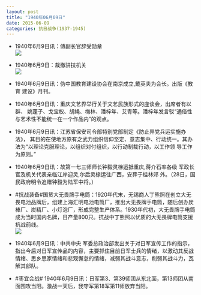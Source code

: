 ```yaml
---
layout: post
title: "1940年06月09日"
date: 2015-06-09
categories: 抗日战争(1937-1945)
---
```


<meta name="referrer" content="no-referrer" />

- 1940年6月9日讯：傅副长官辞受勋章 <br/><img src="https://ww1.sinaimg.cn/large/aca367d8jw1esy6r60famj20cg07574y.jpg" />

- 1940年6月9日：裁撤骈技机关 <br/><img src="https://ww2.sinaimg.cn/large/aca367d8jw1esy50yh1jcj211o0httf7.jpg" />

- 1940年6月9日讯：伪中国教育建设协会在南京成立,戴英夫为会长。出版《教育 建设》月刊。 

- 1940年6月9日讯：重庆文艺界举行关于文艺民族形式的座谈会，出席者有以群、 姚蓬子、戈宝权、胡绳、梅林、潘梓年、艾青等。潘梓年发言驳“通俗性与艺术性不能统一在一个作品内”的观点。  

- 1940年6月9日讯：江苏省保安司令部特别党部制定《防止异党兵运实施办法》， 其目的在使地方原有之武力组织信仰坚定、意志集中、行动统一。其办 法为“以理论克服理论，以组织对付组织，以行动制裁行动，以工作领 导工作为原则。”  

- 1940年6月9日讯：故第一七三师师长钟毅灵榇运抵重庆,蒋介石率各级 军政长官及机关代表亲临江岸迎灵,尔后灵榇运往广西，安葬于桂林郊 外。（28日，国民政府明令追赠钟毅为陆军中将。） 

- #抗战装备#国货大无畏牌手电筒：1920年代末，无锡商人丁熊照在创立大无畏电池品牌后，组建上海汇明电池电筒厂，推出大无畏牌手电筒，随后创办炭棒厂、炭精厂、小灯泡厂，形成完整生产体系。1930年代初，大无畏牌手电筒成为当时国内名牌，日产量800只。抗战中丁熊照以优质的大无畏牌电筒支援抗战前线。 <br/><img src="https://ww2.sinaimg.cn/large/aca367d8jw1esxly611p0j20dc1ju459.jpg" />

- 1940年6月9日讯：中共中央 军委总政治部发出关于对日军宣传工作的指示，指出今后对日军宣传品的内容，主要抓住目前日军士兵的情绪，以激动其反战情绪、思乡思家情绪和悲观懈怠的情绪，减弱其战斗意志，削弱其战斗力，瓦解其部队。 

- #枣宜会战# 1940年6月9日讯：日军第3、第39师团从东北面，第13师团从南面围攻当阳。激战一天后，我守军第18军第11师放弃当阳。 


